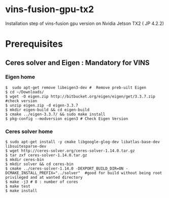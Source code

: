 # vins-fusion-gpu-tx2
Installation step of vins-fusion gpu version on Nvidia Jetson TX2 ( JP 4.2.2)
# Prerequisites
## Ceres solver and Eigen : Mandatory for VINS
### Eigen home
```
$  sudo apt-get remove libeigen3-dev #  Remove preb-uilt Eigen
$ cd ~/Downloads/
$ wget -O eigen.zip http://bitbucket.org/eigen/eigen/get/3.3.7.zip #check version
$ unzip eigen.zip -d eigen-3.3.7
$ mkdir eigen-build && cd eigen-build
$ cmake ../eigen-3.3.7/ && sudo make install
$ pkg-config --modversion eigen3 # Check Eigen Version
```
 
### Ceres solver home

```
$ sudo apt-get install -y cmake libgoogle-glog-dev libatlas-base-dev libsuitesparse-dev
$ wget http://ceres-solver.org/ceres-solver-1.14.0.tar.gz
$ tar zxf ceres-solver-1.14.0.tar.gz
$ mkdir ceres-bin
$ mkdir solver && cd ceres-bin
$ cmake ../ceres-solver-1.14.0 -DEXPORT_BUILD_DIR=ON -DCMAKE_INSTALL_PREFIX="../solver"  #good for build without being root privileged and at wanted directory
$ make -j3 # 8 : number of cores
$ make test
$ make install
```
